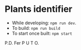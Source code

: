 # Plants identifier

- While developing: `npm run dev`.
- To build: `npm run build`
- To start once built: `npm start`

P.D. Fer P U T O.
